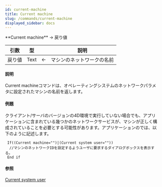 ```yaml
---
id: current-machine
title: Current machine
slug: /commands/current-machine
displayed_sidebar: docs
---
```


<!--REF #_command_.Current machine.Syntax-->**Current machine**  -> 戻り値<!-- END REF-->
<!--REF #_command_.Current machine.Params-->
| 引数 | 型 |  | 説明 |
| --- | --- | --- | --- |
| 戻り値 | Text | &larr; | マシンのネットワークの名前 |

<!-- END REF-->

#### 説明 

<!--REF #_command_.Current machine.Summary-->Current machineコマンドは、オペレーティングシステムのネットワークパラメタに設定されたマシンの名前を返します。<!-- END REF--> 

#### 例題 

クライアント/サーバのバージョンの4D環境で実行していない場合でも、アプリケーションに含まれている幾つかのネットワークサービスが、マシンが正しく構成されていることを必要とする可能性があります。アプリケーションのでは、以下のように記述します。

```4d
 If((Current machine="")|(Current system user=""))
  //マシンのネットワークIDを設定するようユーザに要求するダイアログボックスを表示する。
 End if
```

#### 参照 

[Current system user](current-system-user.md)  